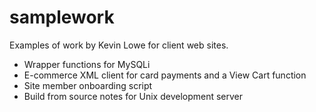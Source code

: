 # samplework
Examples of work by Kevin Lowe for client web sites.

* Wrapper functions for MySQLi
* E-commerce XML client for card payments and a View Cart function
* Site member onboarding script
* Build from source notes for Unix development server
